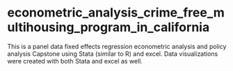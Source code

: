 # econometric_analysis_crime_free_multihousing_program_in_california
This is a panel data fixed effects regression econometric analysis and policy analysis Capstone using Stata (similar to R) and excel. Data visualizations were created with both Stata and excel as well.
